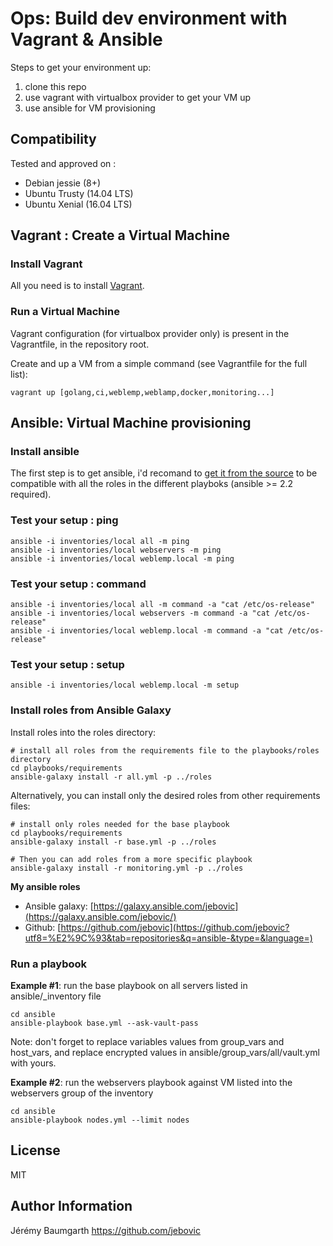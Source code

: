 Ops: Build dev environment with Vagrant & Ansible
=================================================

Steps to get your environment up:

1. clone this repo
2. use vagrant with virtualbox provider to get your VM up
3. use ansible for VM provisioning

## Compatibility

Tested and approved on :

* Debian jessie (8+)
* Ubuntu Trusty (14.04 LTS)
* Ubuntu Xenial (16.04 LTS)

## Vagrant : Create a Virtual Machine

### Install Vagrant

All you need is to install [Vagrant](https://www.vagrantup.com/docs/installation).

### Run a Virtual Machine

Vagrant configuration (for virtualbox provider only) is present in the Vagrantfile, in the repository root.

Create and up a VM from a simple command (see Vagrantfile for the full list):

```
vagrant up [golang,ci,weblemp,weblamp,docker,monitoring...]
```

## Ansible: Virtual Machine provisioning

### Install ansible

The first step is to get ansible, i'd recomand to [get it from the source](http://docs.ansible.com/ansible/intro_installation.html#running-from-source) to be compatible with all the roles in the different playboks (ansible >= 2.2 required).

### Test your setup : ping

```
ansible -i inventories/local all -m ping
ansible -i inventories/local webservers -m ping
ansible -i inventories/local weblemp.local -m ping
```

### Test your setup : command

```
ansible -i inventories/local all -m command -a "cat /etc/os-release"
ansible -i inventories/local webservers -m command -a "cat /etc/os-release"
ansible -i inventories/local weblemp.local -m command -a "cat /etc/os-release"
```

### Test your setup : setup

```
ansible -i inventories/local weblemp.local -m setup
```

### Install roles from Ansible Galaxy

Install roles into the roles directory:

```
# install all roles from the requirements file to the playbooks/roles directory
cd playbooks/requirements
ansible-galaxy install -r all.yml -p ../roles
```

Alternatively, you can install only the desired roles from other requirements files:

```
# install only roles needed for the base playbook
cd playbooks/requirements
ansible-galaxy install -r base.yml -p ../roles

# Then you can add roles from a more specific playbook
ansible-galaxy install -r monitoring.yml -p ../roles
```

**My ansible roles**

* Ansible galaxy: [https://galaxy.ansible.com/jebovic](https://galaxy.ansible.com/jebovic/)
* Github: [https://github.com/jebovic](https://github.com/jebovic?utf8=%E2%9C%93&tab=repositories&q=ansible-&type=&language=)

### Run a playbook

**Example #1**: run the base playbook on all servers listed in ansible/_inventory file

```
cd ansible
ansible-playbook base.yml --ask-vault-pass
```

Note: don't forget to replace variables values from group_vars and host_vars, and replace encrypted values in ansible/group_vars/all/vault.yml with yours.

**Example #2**: run the webservers playbook against VM listed into the webservers group of the inventory

```
cd ansible
ansible-playbook nodes.yml --limit nodes
```

License
-------

MIT

Author Information
------------------

Jérémy Baumgarth https://github.com/jebovic

